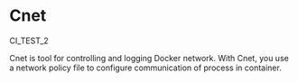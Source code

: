 # Cnet
CI_TEST_2

Cnet is tool for controlling and logging Docker network. With Cnet, you use a network policy file to configure communication of process in container.
